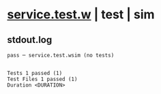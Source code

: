 # [service.test.w](../../../../../examples/tests/valid/service.test.w) | test | sim

## stdout.log
```log
pass ─ service.test.wsim (no tests)
 
 
Tests 1 passed (1)
Test Files 1 passed (1)
Duration <DURATION>
```

